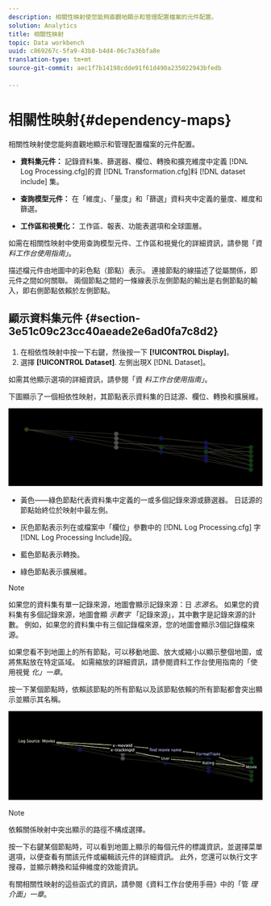 ```yaml
---
description: 相關性映射使您能夠直觀地顯示和管理配置檔案的元件配置。
solution: Analytics
title: 相關性映射
topic: Data workbench
uuid: c869267c-5fa9-43b8-b4d4-06c7a36bfa8e
translation-type: tm+mt
source-git-commit: aec1f7b14198cdde91f61d490a235022943bfedb

---
```



# 相關性映射{#dependency-maps}

相關性映射使您能夠直觀地顯示和管理配置檔案的元件配置。

* **資料集元件：** 記錄資料集、篩選器、欄位、轉換和擴充維度中定義 [!DNL Log Processing.cfg]的資 [!DNL Transformation.cfg]料 [!DNL dataset include] 集。

* **查詢模型元件：** 在「維度」、「量度」和「篩選」資料夾中定義的量度、維度和篩選。
* **工作區和視覺化：** 工作區、報表、功能表選項和全球圖層。

如需在相關性映射中使用查詢模型元件、工作區和視覺化的詳細資訊，請參閱「資 *料工作台使用指南」*。

描述檔元件由地圖中的彩色點（節點）表示。 連接節點的線描述了從屬關係，即元件之間如何關聯。 兩個節點之間的一條線表示左側節點的輸出是右側節點的輸入，即右側節點依賴於左側節點。

## 顯示資料集元件 {#section-3e51c09c23cc40aeade2e6ad0fa7c8d2}

1. 在相依性映射中按一下右鍵，然後按一下 **[!UICONTROL Display]**。
1. 選擇 **[!UICONTROL Dataset]**. 左側出現X [!DNL Dataset]。

如需其他顯示選項的詳細資訊，請參閱「資 *料工作台使用指南」*。

下圖顯示了一個相依性映射，其節點表示資料集的日誌源、欄位、轉換和擴展維。

![](assets/vis_DependencyMap.png)

* 黃色——綠色節點代表資料集中定義的一或多個記錄來源或篩選器。 日誌源的節點始終位於映射中最左側。
* 灰色節點表示列在或檔案中「欄位」參數中的 [!DNL Log Processing.cfg] 字 [!DNL Log Processing Include]段。

* 藍色節點表示轉換。
* 綠色節點表示擴展維。

>[!NOTE]
>
>如果您的資料集有單一記錄來源，地圖會顯示記錄來源：日 *志源名*。 如果您的資料集有多個記錄來源，地圖會顯 *示數字* 「記錄來源」，其中數字是記錄來源的計數。 例如，如果您的資料集中有三個記錄檔來源，您的地圖會顯示3個記錄檔來源。

如果您看不到地圖上的所有節點，可以移動地圖、放大或縮小以顯示整個地圖，或將焦點放在特定區域。 如需縮放的詳細資訊，請參閱資料工作台使用指南的「使用視覺 *化」一章*。

按一下某個節點時，依賴該節點的所有節點以及該節點依賴的所有節點都會突出顯示並顯示其名稱。

![](assets/vis_DependencyMap_HighlightedPath.png)

>[!NOTE]
>
>依賴關係映射中突出顯示的路徑不構成選擇。

按一下右鍵某個節點時，可以看到地圖上顯示的每個元件的標識資訊，並選擇菜單選項，以便查看有關該元件或編輯該元件的詳細資訊。 此外，您還可以執行文字搜尋，並顯示轉換和延伸維度的效能資訊。

有關相關性映射的這些函式的資訊，請參閱《資料工作台使用手冊》中的「管 *理介面」一章*。
